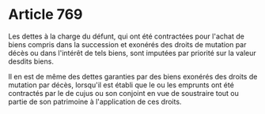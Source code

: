 # Article 769

Les dettes à la charge du défunt, qui ont été contractées pour l'achat de biens compris dans la succession et exonérés des
droits de mutation par décès ou dans l'intérêt de tels biens, sont imputées par priorité sur la valeur desdits biens.

Il en est de même des dettes garanties par des biens exonérés des droits de mutation par décès, lorsqu'il est établi que le
ou les emprunts ont été contractés par le de cujus ou son conjoint en vue de soustraire tout ou partie de son patrimoine à
l'application de ces droits.

